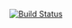 [![Build Status](https://travis-ci.org/nthe/elements.svg?branch=master)](https://travis-ci.org/nthe/elements)